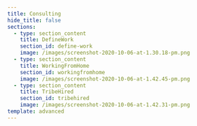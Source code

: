 ```yaml
---
title: Consulting
hide_title: false
sections:
  - type: section_content
    title: DefineWork
    section_id: define-work
    image: /images/screenshot-2020-10-06-at-1.30.18-pm.png
  - type: section_content
    title: WorkingFromHome
    section_id: workingfromhome
    image: /images/screenshot-2020-10-06-at-1.42.45-pm.png
  - type: section_content
    title: TribeHired
    section_id: tribehired
    image: /images/screenshot-2020-10-06-at-1.42.31-pm.png
template: advanced
---
```

